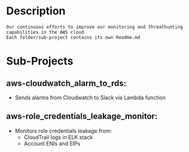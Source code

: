 # Description
	Our continuous efforts to improve our monitoring and threathunting capabilities in the AWS cloud
	Each folder/sub-project contains its own Readme.md

# Sub-Projects
## **aws-cloudwatch_alarm_to_rds**:
- Sends alarms from Cloudwatch to Slack via Lambda function
## **aws-role_credentials_leakage_monitor**:
- Monitors role credentials leakage from:
  - CloudTrail logs in ELK stack
  - Account ENIs and EIPs
